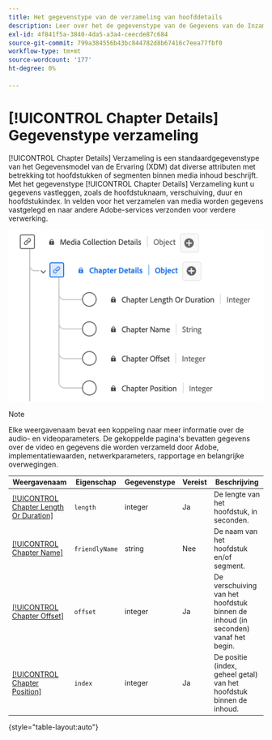 ```yaml
---
title: Het gegevenstype van de verzameling van hoofddetails
description: Leer over het de gegevenstype van de Gegevens van de Inzameling van het Hoofdstuk van het Gegevensmodel van de Gegevens (XDM).
exl-id: 4f841f5a-3840-4da5-a3a4-ceecde87c684
source-git-commit: 799a384556b43bc844782d8b67416c7eea77fbf0
workflow-type: tm+mt
source-wordcount: '177'
ht-degree: 0%

---
```


# [!UICONTROL Chapter Details] Gegevenstype verzameling

[!UICONTROL Chapter Details] Verzameling is een standaardgegevenstype van het Gegevensmodel van de Ervaring (XDM) dat diverse attributen met betrekking tot hoofdstukken of segmenten binnen media inhoud beschrijft. Met het gegevenstype [!UICONTROL Chapter Details] Verzameling kunt u gegevens vastleggen, zoals de hoofdstuknaam, verschuiving, duur en hoofdstukindex. In velden voor het verzamelen van media worden gegevens vastgelegd en naar andere Adobe-services verzonden voor verdere verwerking.

![ A diagram van het gegevenstype van de Inzameling van de Details van het Hoofdstuk.](../images/data-types/chapter-details-collection.png)

>[!NOTE]
>
>Elke weergavenaam bevat een koppeling naar meer informatie over de audio- en videoparameters. De gekoppelde pagina&#39;s bevatten gegevens over de video en gegevens die worden verzameld door Adobe, implementatiewaarden, netwerkparameters, rapportage en belangrijke overwegingen.

| Weergavenaam | Eigenschap | Gegevenstype | Vereist | Beschrijving |
|-------------------------------------------------------------------------------------------------------------------------------------------------------------------------|---------------|-----------|----------|---------------------------------------------------|
| [[!UICONTROL Chapter Length Or Duration]](https://experienceleague.adobe.com/docs/media-analytics/using/implementation/variables/chapter-parameters.html?lang=nl-NL#chapter-length) | `length` | integer | Ja | De lengte van het hoofdstuk, in seconden. |
| [[!UICONTROL Chapter Name]](https://experienceleague.adobe.com/docs/media-analytics/using/implementation/variables/chapter-parameters.html?lang=nl-NL#chapter-name) | `friendlyName` | string | Nee | De naam van het hoofdstuk en/of segment. |
| [[!UICONTROL Chapter Offset]](https://experienceleague.adobe.com/docs/media-analytics/using/implementation/variables/chapter-parameters.html?lang=nl-NL#chapter-offset) | `offset` | integer | Ja | De verschuiving van het hoofdstuk binnen de inhoud (in seconden) vanaf het begin. |
| [[!UICONTROL Chapter Position]](https://experienceleague.adobe.com/docs/media-analytics/using/implementation/variables/chapter-parameters.html?lang=nl-NL#chapter-position) | `index` | integer | Ja | De positie (index, geheel getal) van het hoofdstuk binnen de inhoud. |

{style="table-layout:auto"}
